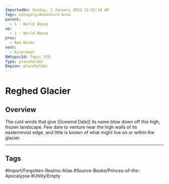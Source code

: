 ```yaml
---
ImportedOn: Sunday, 2 January 2022 11:52:34 AM
Tags: Category/Adventure-Area
parent:
  - 1 - World Above
up:
  - 1 - World Above
prev:
  - Red Rocks
next:
  - Rivermoot
RWtopicId: Topic_518
Type: placeholder
Region: placeholder
---
```

# Reghed Glacier
## Overview
The cold winds that give [[Icewind Dale]] its name blow down off this high, frozen landscape. Few dare to venture near the high walls of its easternmost edge, and little is known of what might live on or within the glacier.


---
## Tags
#Import/Forgotten-Realms-Atlas #Source-Books/Princes-of-the-Apocalypse #Utility/Empty

